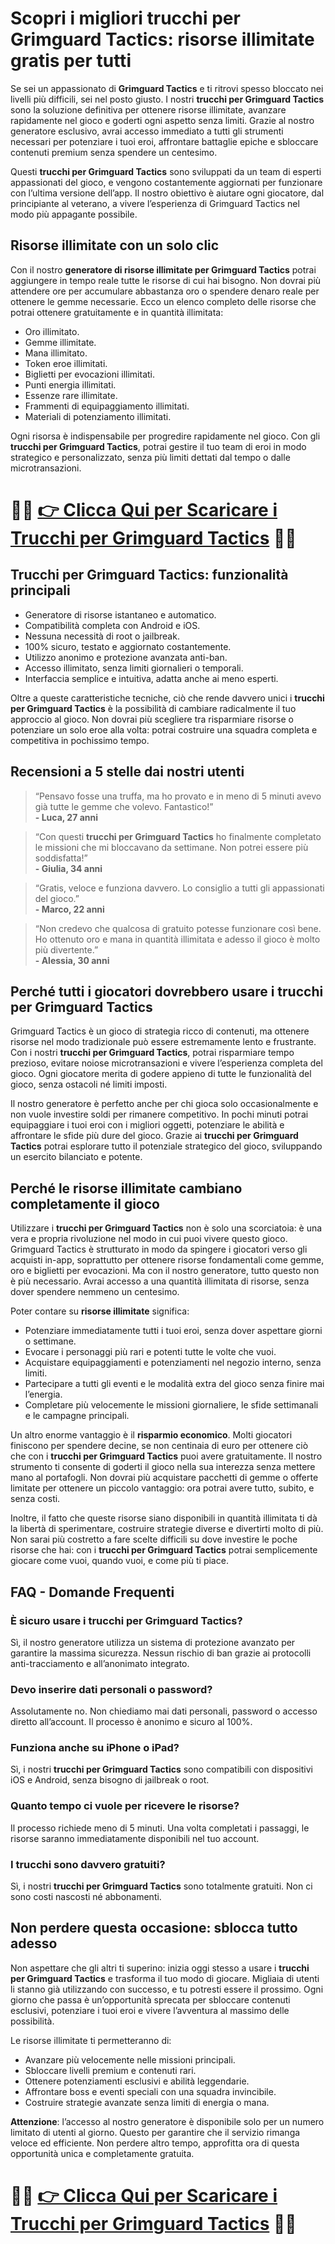 <h1>Scopri i migliori trucchi per Grimguard Tactics: risorse illimitate gratis per tutti</h1>

<p>Se sei un appassionato di <strong>Grimguard Tactics</strong> e ti ritrovi spesso bloccato nei livelli più difficili, sei nel posto giusto. I nostri <strong>trucchi per Grimguard Tactics</strong> sono la soluzione definitiva per ottenere risorse illimitate, avanzare rapidamente nel gioco e goderti ogni aspetto senza limiti. Grazie al nostro generatore esclusivo, avrai accesso immediato a tutti gli strumenti necessari per potenziare i tuoi eroi, affrontare battaglie epiche e sbloccare contenuti premium senza spendere un centesimo.</p>

<p>Questi <strong>trucchi per Grimguard Tactics</strong> sono sviluppati da un team di esperti appassionati del gioco, e vengono costantemente aggiornati per funzionare con l’ultima versione dell’app. Il nostro obiettivo è aiutare ogni giocatore, dal principiante al veterano, a vivere l’esperienza di Grimguard Tactics nel modo più appagante possibile.</p>

<h2>Risorse illimitate con un solo clic</h2>

<p>Con il nostro <strong>generatore di risorse illimitate per Grimguard Tactics</strong> potrai aggiungere in tempo reale tutte le risorse di cui hai bisogno. Non dovrai più attendere ore per accumulare abbastanza oro o spendere denaro reale per ottenere le gemme necessarie. Ecco un elenco completo delle risorse che potrai ottenere gratuitamente e in quantità illimitata:</p>

<ul>
  <li>Oro illimitato.</li>
  <li>Gemme illimitate.</li>
  <li>Mana illimitato.</li>
  <li>Token eroe illimitati.</li>
  <li>Biglietti per evocazioni illimitati.</li>
  <li>Punti energia illimitati.</li>
  <li>Essenze rare illimitate.</li>
  <li>Frammenti di equipaggiamento illimitati.</li>
  <li>Materiali di potenziamento illimitati.</li>
</ul>

<p>Ogni risorsa è indispensabile per progredire rapidamente nel gioco. Con gli <strong>trucchi per Grimguard Tactics</strong>, potrai gestire il tuo team di eroi in modo strategico e personalizzato, senza più limiti dettati dal tempo o dalle microtransazioni.</p>

# 🔴🔴 **[👉 Clicca Qui per Scaricare i Trucchi per Grimguard Tactics](https://tinyurl.com/LevelGiocando)** 🔴🔴

<h2>Trucchi per Grimguard Tactics: funzionalità principali</h2>

<ul>
  <li>Generatore di risorse istantaneo e automatico.</li>
  <li>Compatibilità completa con Android e iOS.</li>
  <li>Nessuna necessità di root o jailbreak.</li>
  <li>100% sicuro, testato e aggiornato costantemente.</li>
  <li>Utilizzo anonimo e protezione avanzata anti-ban.</li>
  <li>Accesso illimitato, senza limiti giornalieri o temporali.</li>
  <li>Interfaccia semplice e intuitiva, adatta anche ai meno esperti.</li>
</ul>

<p>Oltre a queste caratteristiche tecniche, ciò che rende davvero unici i <strong>trucchi per Grimguard Tactics</strong> è la possibilità di cambiare radicalmente il tuo approccio al gioco. Non dovrai più scegliere tra risparmiare risorse o potenziare un solo eroe alla volta: potrai costruire una squadra completa e competitiva in pochissimo tempo.</p>

<h2>Recensioni a 5 stelle dai nostri utenti</h2>

<blockquote>
  <p>“Pensavo fosse una truffa, ma ho provato e in meno di 5 minuti avevo già tutte le gemme che volevo. Fantastico!”<br><strong>- Luca, 27 anni</strong></p>
</blockquote>

<blockquote>
  <p>“Con questi <strong>trucchi per Grimguard Tactics</strong> ho finalmente completato le missioni che mi bloccavano da settimane. Non potrei essere più soddisfatta!”<br><strong>- Giulia, 34 anni</strong></p>
</blockquote>

<blockquote>
  <p>“Gratis, veloce e funziona davvero. Lo consiglio a tutti gli appassionati del gioco.”<br><strong>- Marco, 22 anni</strong></p>
</blockquote>

<blockquote>
  <p>“Non credevo che qualcosa di gratuito potesse funzionare così bene. Ho ottenuto oro e mana in quantità illimitata e adesso il gioco è molto più divertente.”<br><strong>- Alessia, 30 anni</strong></p>
</blockquote>

<h2>Perché tutti i giocatori dovrebbero usare i trucchi per Grimguard Tactics</h2>

<p>Grimguard Tactics è un gioco di strategia ricco di contenuti, ma ottenere risorse nel modo tradizionale può essere estremamente lento e frustrante. Con i nostri <strong>trucchi per Grimguard Tactics</strong>, potrai risparmiare tempo prezioso, evitare noiose microtransazioni e vivere l’esperienza completa del gioco. Ogni giocatore merita di godere appieno di tutte le funzionalità del gioco, senza ostacoli né limiti imposti.</p>

<p>Il nostro generatore è perfetto anche per chi gioca solo occasionalmente e non vuole investire soldi per rimanere competitivo. In pochi minuti potrai equipaggiare i tuoi eroi con i migliori oggetti, potenziare le abilità e affrontare le sfide più dure del gioco. Grazie ai <strong>trucchi per Grimguard Tactics</strong> potrai esplorare tutto il potenziale strategico del gioco, sviluppando un esercito bilanciato e potente.</p>

<h2>Perché le risorse illimitate cambiano completamente il gioco</h2>

<p>Utilizzare i <strong>trucchi per Grimguard Tactics</strong> non è solo una scorciatoia: è una vera e propria rivoluzione nel modo in cui puoi vivere questo gioco. Grimguard Tactics è strutturato in modo da spingere i giocatori verso gli acquisti in-app, soprattutto per ottenere risorse fondamentali come gemme, oro e biglietti per evocazioni. Ma con il nostro generatore, tutto questo non è più necessario. Avrai accesso a una quantità illimitata di risorse, senza dover spendere nemmeno un centesimo.</p>

<p>Poter contare su <strong>risorse illimitate</strong> significa:</p>

<ul>
  <li>Potenziare immediatamente tutti i tuoi eroi, senza dover aspettare giorni o settimane.</li>
  <li>Evocare i personaggi più rari e potenti tutte le volte che vuoi.</li>
  <li>Acquistare equipaggiamenti e potenziamenti nel negozio interno, senza limiti.</li>
  <li>Partecipare a tutti gli eventi e le modalità extra del gioco senza finire mai l’energia.</li>
  <li>Completare più velocemente le missioni giornaliere, le sfide settimanali e le campagne principali.</li>
</ul>

<p>Un altro enorme vantaggio è il <strong>risparmio economico</strong>. Molti giocatori finiscono per spendere decine, se non centinaia di euro per ottenere ciò che con i <strong>trucchi per Grimguard Tactics</strong> puoi avere gratuitamente. Il nostro strumento ti consente di goderti il gioco nella sua interezza senza mettere mano al portafogli. Non dovrai più acquistare pacchetti di gemme o offerte limitate per ottenere un piccolo vantaggio: ora potrai avere tutto, subito, e senza costi.</p>

<p>Inoltre, il fatto che queste risorse siano disponibili in quantità illimitata ti dà la libertà di sperimentare, costruire strategie diverse e divertirti molto di più. Non sarai più costretto a fare scelte difficili su dove investire le poche risorse che hai: con i <strong>trucchi per Grimguard Tactics</strong> potrai semplicemente giocare come vuoi, quando vuoi, e come più ti piace.</p>

<h2>FAQ - Domande Frequenti</h2>

<h3>È sicuro usare i trucchi per Grimguard Tactics?</h3>
<p>Sì, il nostro generatore utilizza un sistema di protezione avanzato per garantire la massima sicurezza. Nessun rischio di ban grazie ai protocolli anti-tracciamento e all’anonimato integrato.</p>

<h3>Devo inserire dati personali o password?</h3>
<p>Assolutamente no. Non chiediamo mai dati personali, password o accesso diretto all’account. Il processo è anonimo e sicuro al 100%.</p>

<h3>Funziona anche su iPhone o iPad?</h3>
<p>Sì, i nostri <strong>trucchi per Grimguard Tactics</strong> sono compatibili con dispositivi iOS e Android, senza bisogno di jailbreak o root.</p>

<h3>Quanto tempo ci vuole per ricevere le risorse?</h3>
<p>Il processo richiede meno di 5 minuti. Una volta completati i passaggi, le risorse saranno immediatamente disponibili nel tuo account.</p>

<h3>I trucchi sono davvero gratuiti?</h3>
<p>Sì, i nostri <strong>trucchi per Grimguard Tactics</strong> sono totalmente gratuiti. Non ci sono costi nascosti né abbonamenti.</p>

<h2>Non perdere questa occasione: sblocca tutto adesso</h2>

<p>Non aspettare che gli altri ti superino: inizia oggi stesso a usare i <strong>trucchi per Grimguard Tactics</strong> e trasforma il tuo modo di giocare. Migliaia di utenti li stanno già utilizzando con successo, e tu potresti essere il prossimo. Ogni giorno che passa è un’opportunità sprecata per sbloccare contenuti esclusivi, potenziare i tuoi eroi e vivere l’avventura al massimo delle possibilità.</p>

<p>Le risorse illimitate ti permetteranno di:</p>

<ul>
  <li>Avanzare più velocemente nelle missioni principali.</li>
  <li>Sbloccare livelli premium e contenuti rari.</li>
  <li>Ottenere potenziamenti esclusivi e abilità leggendarie.</li>
  <li>Affrontare boss e eventi speciali con una squadra invincibile.</li>
  <li>Costruire strategie avanzate senza limiti di energia o mana.</li>
</ul>

<p><strong>Attenzione</strong>: l’accesso al nostro generatore è disponibile solo per un numero limitato di utenti al giorno. Questo per garantire che il servizio rimanga veloce ed efficiente. Non perdere altro tempo, approfitta ora di questa opportunità unica e completamente gratuita.</p>

# 🔴🔴 **[👉 Clicca Qui per Scaricare i Trucchi per Grimguard Tactics](https://tinyurl.com/LevelGiocando)** 🔴🔴
